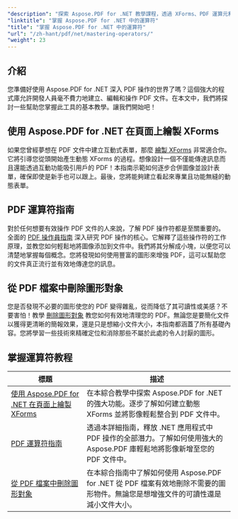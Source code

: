 ```yaml
---
"description": "探索 Aspose.PDF for .NET 教學課程，透過 XForms、PDF 運算元和刪除圖形物件的實用指南掌握 PDF 操作。"
"linktitle": "掌握 Aspose.PDF for .NET 中的運算符"
"title": "掌握 Aspose.PDF for .NET 中的運算符"
"url": "/zh-hant/pdf/net/mastering-operators/"
"weight": 23
---
```


## 介紹

您準備好使用 Aspose.PDF for .NET 深入 PDF 操作的世界了嗎？這個強大的程式庫允許開發人員毫不費力地建立、編輯和操作 PDF 文件。在本文中，我們將探討一些幫助您掌握此工具的基本教學。讓我們開始吧！

## 使用 Aspose.PDF for .NET 在頁面上繪製 XForms
如果您曾經夢想在 PDF 文件中建立互動式表單，那麼 [繪製 XForms](./draw-xforms-on-page/) 非常適合你。它將引導您從頭開始產生動態 XForms 的過程。想像設計一個不僅能傳達訊息而且還能透過互動功能吸引用戶的 PDF！本指南示範如何逐步合併圖像並設計表單，確保即使是新手也可以跟上。最後，您將能夠建立看起來專業且功能無縫的動態表單。

## PDF 運算符指南
對於任何想要有效操作 PDF 文件的人來說，了解 PDF 操作符都是至關重要的。全面的 [PDF 操作員指南](./guide-to-pdf-operators/) 深入研究 PDF 操作的核心。它解釋了這些操作符的工作原理，並教您如何輕鬆地將圖像添加到文件中。我們將其分解成小塊，以便您可以清楚地掌握每個概念。您將發現如何使用豐富的圖形來增強 PDF，這可以幫助您的文件真正流行並有效地傳達您的訊息。

## 從 PDF 檔案中刪除圖形對象
您是否發現不必要的圖形使您的 PDF 變得雜亂，從而降低了其可讀性或美感？不要害怕！教學 [刪除圖形對象](./remove-graphics-objects-from-pdf-file/) 教您如何有效地清理您的 PDF。無論您是要簡化文件以獲得更清晰的簡報效果，還是只是想縮小文件大小，本指南都涵蓋了所有基礎內容。您將學習一些技術來精確定位和消除那些不屬於此處的令人討厭的圖形。 

## 掌握運算符教程
|標題 |描述 |
| --- | --- | 
| [使用 Aspose.PDF for .NET 在頁面上繪製 XForms](./draw-xforms-on-page/) |在本綜合教學中探索 Aspose.PDF for .NET 的強大功能。逐步了解如何建立動態 XForms 並將影像輕鬆整合到 PDF 文件中。 |  
| [PDF 運算符指南](./guide-to-pdf-operators/) |透過本詳細指南，釋放 .NET 應用程式中 PDF 操作的全部潛力。了解如何使用強大的 Aspose.PDF 庫輕鬆地將影像新增至您的 PDF 文件中。 |  
| [從 PDF 檔案中刪除圖形對象](./remove-graphics-objects-from-pdf-file/) |在本綜合指南中了解如何使用 Aspose.PDF for .NET 從 PDF 檔案有效地刪除不需要的圖形物件。無論您是想增強文件的可讀性還是減小文件大小。 |